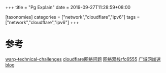 +++
title = "Pg Explain"
date =  2019-09-27T11:28:59+08:00

[taxonomies]
categories = ["network","cloudflare","ipv6"]
tags = ["network","cloudflare","ipv6"]
+++



# 参考
[warp-technical-challenges](https://blog.cloudflare.com/warp-technical-challenges/)
[cloudflare网络问题](https://blog.cloudflare.com/cloudflare-interview-questions/)
[网络双栈rfc6555](https://tools.ietf.org/html/rfc6555#page-3)
[广域网加速blog](http://kquic.com)




